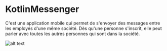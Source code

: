 # KotlinMessenger
C'est une application mobile qui permet de s'envoyer des messages entre les employés d'une même société. 
Dès qu'une personne s'inscrit, elle peut parler avec toutes les autres personnes qui sont dans la société.

![alt text](https://github.com/[Yazid98]/[KotlinMessenger]/blob/[master]/Images/1.png?raw=true)
